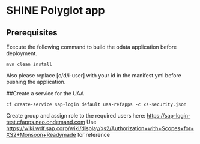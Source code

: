 SHINE Polyglot app
================

## Prerequisites
Execute the following command to build the odata application before deployment. 
```
mvn clean install
```

Also please replace [c/d/i-user] with your id in the manifest.yml before pushing the application.


##Create a service for the UAA

```
cf create-service sap-login default uaa-refapps -c xs-security.json
```
Create group and assign role to the required users here: https://sap-login-test.cfapps.neo.ondemand.com
Use https://wiki.wdf.sap.corp/wiki/display/xs2/Authorization+with+Scopes+for+XS2+Monsoon+Readymade for reference
